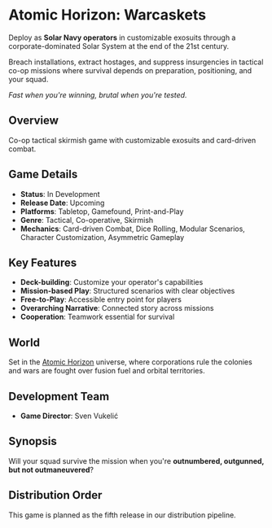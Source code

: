 # Atomic Horizon: Warcaskets

Deploy as **Solar Navy operators** in customizable exosuits through a corporate-dominated Solar System at the end of the 21st century.

Breach installations, extract hostages, and suppress insurgencies in tactical co-op missions where survival depends on preparation, positioning, and your squad.

*Fast when you're winning, brutal when you're tested.*

## Overview

Co-op tactical skirmish game with customizable exosuits and card-driven combat.

## Game Details

- **Status**: In Development
- **Release Date**: Upcoming
- **Platforms**: Tabletop, Gamefound, Print-and-Play
- **Genre**: Tactical, Co-operative, Skirmish
- **Mechanics**: Card-driven Combat, Dice Rolling, Modular Scenarios, Character Customization, Asymmetric Gameplay

## Key Features

- **Deck-building**: Customize your operator's capabilities
- **Mission-based Play**: Structured scenarios with clear objectives
- **Free-to-Play**: Accessible entry point for players
- **Overarching Narrative**: Connected story across missions
- **Cooperation**: Teamwork essential for survival

## World

Set in the [Atomic Horizon](worlds/atomic-horizon.md) universe, where corporations rule the colonies and wars are fought over fusion fuel and orbital territories.

## Development Team

- **Game Director**: Sven Vukelić

## Synopsis

Will your squad survive the mission when you're **outnumbered, outgunned, but not outmaneuvered**?

## Distribution Order

This game is planned as the fifth release in our distribution pipeline.
